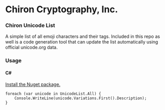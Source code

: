 # Chiron Cryptography, Inc.

### Chiron Unicode List
A simple list of all emoji characters and their tags. Included in this repo as well is a code generation tool that can update the list automatically using official unicode.org data.

### Usage
#### C#
[Install the Nuget package.](https://www.nuget.org/packages/Chiron.EmojiList/1.0.1)

```
foreach (var unicode in UnicodeList.All) {
    Console.WriteLine(unicode.Variations.First().Description);
}
```
